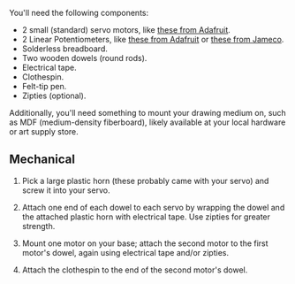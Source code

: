 You'll need the following components:

* 2 small (standard) servo motors, like [these from Adafruit](http://www.adafruit.com/products/1143).
* 2 Linear Potentiometers, like [these from Adafruit](http://www.adafruit.com/products/562) or [these from Jameco](https://www.jameco.com/webapp/wcs/stores/servlet/ProductDisplay?langId=-1&storeId=10001&catalogId=10001&productId=2118791).
* Solderless breadboard.
* Two wooden dowels (round rods).
* Electrical tape.
* Clothespin.
* Felt-tip pen.
* Zipties (optional).

Additionally, you'll need something to mount your drawing medium on, such as MDF (medium-density fiberboard), likely available at your local hardware or art supply store.

## Mechanical

1. Pick a large plastic horn (these probably came with your servo) and screw it into your servo.

2. Attach one end of each dowel to each servo by wrapping the dowel and the attached plastic horn with electrical tape. Use zipties for greater strength.

3. Mount one motor on your base; attach the second motor to the first motor's dowel, again using electrical tape and/or zipties.

4. Attach the clothespin to the end of the second motor's dowel.